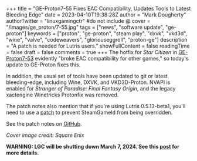 +++
title = "GE-Proton7-55 Fixes EAC Compatibility, Updates Tools to Latest Bleeding Edge"
date = 2023-04-10T19:38:28Z
author = "Mark Dougherty"
authorTwitter = "linuxgamingctr" #do not include @
cover = "/images/ge_proton/7-55.jpg"
tags = ["news", "software update", "ge-proton"]
keywords = ["proton", "ge-proton", "steam play", "dxvk", "vkd3d", "wine", "valve", "codeweavers", "gloriouseggroll", "proton-ge"]
description = "A patch is needed for Lutris users."
showFullContent = false
readingTime = false
draft = false
comments = true
+++
The hotfix for *Star Citizen* in [GE-Proton7-53](https://linuxgamingcentral.com/posts/ge-proton7-53/) evidently "broke EAC compatibility for other games," so today's update to GE-Proton fixes this.

In addition, the usual set of tools have been updated to git or latest bleeding-edge, including Wine, DXVK, and VKD3D-Proton. NVAPI is enabled for *Stranger of Paradise: Final Fantasy Origin*, and the legacy xactengine Winetricks Protonfix was removed.

The patch notes also mention that if you're using Lutris 0.5.13-beta1, you'll need to use a [patch](https://github.com/lutris/lutris/commit/6d78eeb9fb18680905572d2e35f2d4666106119c) to prevent SteamGameId from being overridden.

See the patch notes on [GitHub](https://github.com/GloriousEggroll/proton-ge-custom/releases/tag/GE-Proton7-55).

*Cover image credit: Square Enix*

**WARNING: LGC will be shutting down March 7, 2024. See this [post](https://linuxgamingcentral.com/posts/the-end-of-lgc/) for more details.**
